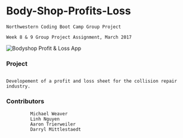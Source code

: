# Body-Shop-Profits-Loss

```
Northwestern Coding Boot Camp Group Project

Week 8 & 9 Group Project Assignment, March 2017

```
![Bodyshop Profit & Loss App](assets/images/bpl.jpg)

### Project
```

Developement of a profit and loss sheet for the collision repair industry.

```

### Contributors 

```     
         Michael Weaver
         Linh Nguyen
         Aaron Trierweiler
         Darryl Mittlestaedt

```